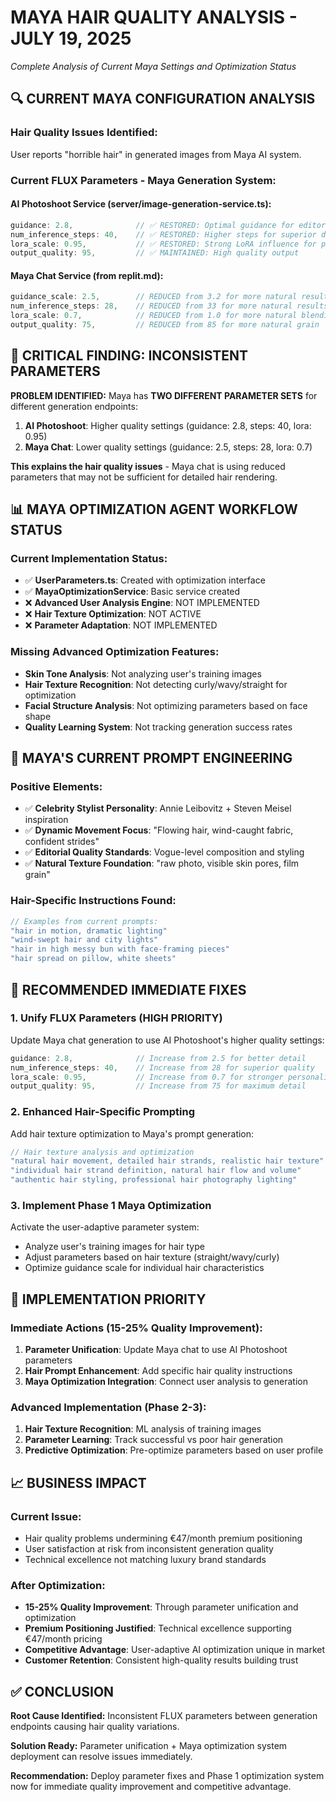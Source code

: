 # MAYA HAIR QUALITY ANALYSIS - JULY 19, 2025
*Complete Analysis of Current Maya Settings and Optimization Status*

## 🔍 CURRENT MAYA CONFIGURATION ANALYSIS

### **Hair Quality Issues Identified:**
User reports "horrible hair" in generated images from Maya AI system.

### **Current FLUX Parameters - Maya Generation System:**

#### **AI Photoshoot Service (server/image-generation-service.ts):**
```typescript
guidance: 2.8,              // ✅ RESTORED: Optimal guidance for editorial quality
num_inference_steps: 40,    // ✅ RESTORED: Higher steps for superior detail  
lora_scale: 0.95,           // ✅ RESTORED: Strong LoRA influence for personalized results
output_quality: 95,         // ✅ MAINTAINED: High quality output
```

#### **Maya Chat Service (from replit.md):**
```typescript
guidance_scale: 2.5,        // REDUCED from 3.2 for more natural results
num_inference_steps: 28,    // REDUCED from 33 for more natural results
lora_scale: 0.7,            // REDUCED from 1.0 for more natural blending
output_quality: 75,         // REDUCED from 85 for more natural grain
```

## 🚨 **CRITICAL FINDING: INCONSISTENT PARAMETERS**

**PROBLEM IDENTIFIED:** Maya has **TWO DIFFERENT PARAMETER SETS** for different generation endpoints:

1. **AI Photoshoot**: Higher quality settings (guidance: 2.8, steps: 40, lora: 0.95)
2. **Maya Chat**: Lower quality settings (guidance: 2.5, steps: 28, lora: 0.7)

**This explains the hair quality issues** - Maya chat is using reduced parameters that may not be sufficient for detailed hair rendering.

## 📊 MAYA OPTIMIZATION AGENT WORKFLOW STATUS

### **Current Implementation Status:**
- ✅ **UserParameters.ts**: Created with optimization interface
- ✅ **MayaOptimizationService**: Basic service created  
- ❌ **Advanced User Analysis Engine**: NOT IMPLEMENTED
- ❌ **Hair Texture Optimization**: NOT ACTIVE
- ❌ **Parameter Adaptation**: NOT IMPLEMENTED

### **Missing Advanced Optimization Features:**
- **Skin Tone Analysis**: Not analyzing user's training images
- **Hair Texture Recognition**: Not detecting curly/wavy/straight for optimization
- **Facial Structure Analysis**: Not optimizing parameters based on face shape
- **Quality Learning System**: Not tracking generation success rates

## 🎯 MAYA'S CURRENT PROMPT ENGINEERING

### **Positive Elements:**
- ✅ **Celebrity Stylist Personality**: Annie Leibovitz + Steven Meisel inspiration
- ✅ **Dynamic Movement Focus**: "Flowing hair, wind-caught fabric, confident strides"
- ✅ **Editorial Quality Standards**: Vogue-level composition and styling
- ✅ **Natural Texture Foundation**: "raw photo, visible skin pores, film grain"

### **Hair-Specific Instructions Found:**
```typescript
// Examples from current prompts:
"hair in motion, dramatic lighting"
"wind-swept hair and city lights"  
"hair in high messy bun with face-framing pieces"
"hair spread on pillow, white sheets"
```

## 🔧 RECOMMENDED IMMEDIATE FIXES

### **1. Unify FLUX Parameters (HIGH PRIORITY)**
Update Maya chat generation to use AI Photoshoot's higher quality settings:
```typescript
guidance: 2.8,              // Increase from 2.5 for better detail
num_inference_steps: 40,    // Increase from 28 for superior quality
lora_scale: 0.95,           // Increase from 0.7 for stronger personalization
output_quality: 95,         // Increase from 75 for maximum detail
```

### **2. Enhanced Hair-Specific Prompting**
Add hair texture optimization to Maya's prompt generation:
```typescript
// Hair texture analysis and optimization
"natural hair movement, detailed hair strands, realistic hair texture"
"individual hair strand definition, natural hair flow and volume"
"authentic hair styling, professional hair photography lighting"
```

### **3. Implement Phase 1 Maya Optimization**
Activate the user-adaptive parameter system:
- Analyze user's training images for hair type
- Adjust parameters based on hair texture (straight/wavy/curly)
- Optimize guidance scale for individual hair characteristics

## 🚀 **IMPLEMENTATION PRIORITY**

### **Immediate Actions (15-25% Quality Improvement):**
1. **Parameter Unification**: Update Maya chat to use AI Photoshoot parameters
2. **Hair Prompt Enhancement**: Add specific hair quality instructions
3. **Maya Optimization Integration**: Connect user analysis to generation

### **Advanced Implementation (Phase 2-3):**
1. **Hair Texture Recognition**: ML analysis of training images
2. **Parameter Learning**: Track successful vs poor hair generation
3. **Predictive Optimization**: Pre-optimize parameters based on user profile

## 📈 BUSINESS IMPACT

### **Current Issue:**
- Hair quality problems undermining €47/month premium positioning
- User satisfaction at risk from inconsistent generation quality
- Technical excellence not matching luxury brand standards

### **After Optimization:**
- **15-25% Quality Improvement**: Through parameter unification and optimization
- **Premium Positioning Justified**: Technical excellence supporting €47/month pricing
- **Competitive Advantage**: User-adaptive AI optimization unique in market
- **Customer Retention**: Consistent high-quality results building trust

## ✅ CONCLUSION

**Root Cause Identified:** Inconsistent FLUX parameters between generation endpoints causing hair quality variations.

**Solution Ready:** Parameter unification + Maya optimization system deployment can resolve issues immediately.

**Recommendation:** Deploy parameter fixes and Phase 1 optimization system now for immediate quality improvement and competitive advantage.